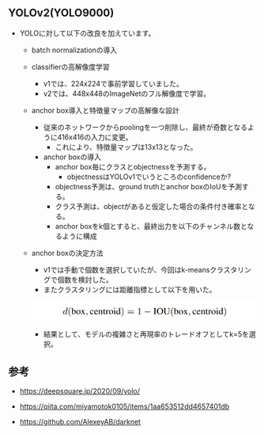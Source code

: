 ## YOLOv2(YOLO9000)

- YOLOに対して以下の改良を加えています。
  - batch normalizationの導入
  - classifierの高解像度学習
    - v1では、224x224で事前学習していました。
    - v2では、448x448のImageNetのフル解像度で学習。
  - anchor box導入と特徴量マップの高解像な設計
    - 従来のネットワークからpoolingを一つ削除し、最終が奇数となるように416x416の入力に変更。
      - これにより、特徴量マップは13x13となった。
    - anchor boxの導入
      - anchor box毎にクラスとobjectnessを予測する。
        - objectnessはYOLOv1でいうところのconfidenceか?
      - objectness予測は、ground truthとanchor boxのIoUを予測する。
      - クラス予測は、objectがあると仮定した場合の条件付き確率となる。
      - anchor boxをk個とすると、最終出力を以下のチャンネル数となるように構成
  - anchor boxの決定方法
    - v1では手動で個数を選択していたが、今回はk-meansクラスタリングで個数を検討した。
    - またクラスタリングには距離指標として以下を用いた。

    ![](./img/yolo_v2_k_means_distance.png)

    - 結果として、モデルの複雑さと再現率のトレードオフとしてk=5を選択。

## 参考

- https://deepsquare.jp/2020/09/yolo/

- https://qiita.com/miyamotok0105/items/1aa653512dd4657401db

- https://github.com/AlexeyAB/darknet